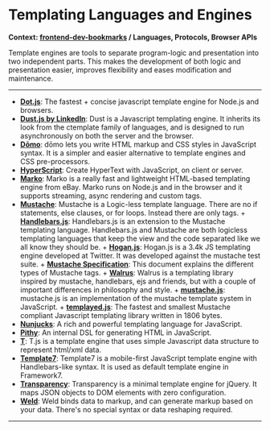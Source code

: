 # Templating Languages and Engines

**Context: [frontend-dev-bookmarks](../README.md) / Languages, Protocols, Browser APIs**

Template engines are tools to separate program-logic and presentation into two independent parts. This makes the development of both logic and presentation easier, improves flexibility and eases modification and maintenance.

---

- **[Dot.js](http://olado.github.io/doT/)**: The fastest + concise javascript template engine for Node.js and browsers.
- **[Dust.js by LinkedIn](http://www.dustjs.com/)**: Dust is a Javascript templating engine. It inherits its look from the ctemplate family of languages, and is designed to run asynchronously on both the server and the browser.
- **[Dōmo](http://jed.github.io/domo/)**: dōmo lets you write HTML markup and CSS styles in JavaScript syntax. It is a simpler and easier alternative to template engines and CSS pre-processors.
- **[HyperScript](https://github.com/dominictarr/hyperscript)**: Create HyperText with JavaScript, on client or server.
- **[Marko](https://github.com/marko-js/marko)**: Marko is a really fast and lightweight HTML-based templating engine from eBay. Marko runs on Node.js and in the browser and it supports streaming, async rendering and custom tags.
- **[Mustache](http://mustache.github.io/)**: Mustache is a Logic-less template language. There are no if statements, else clauses, or for loops. Instead there are only tags. + **[Handlebars.js](https://github.com/wycats/handlebars.js/)**: Handlebars.js is an extension to the Mustache templating language. Handlebars.js and Mustache are both logicless templating languages that keep the view and the code separated like we all know they should be. + **[Hogan.js](http://twitter.github.io/hogan.js/)**: Hogan.js is a 3.4k JS templating engine developed at Twitter. It was developed against the mustache test suite. + **[Mustache Specification](http://mustache.github.io/mustache.5.html)**: This document explains the different types of Mustache tags. + **[Walrus](http://documentup.com/jeremyruppel/walrus/)**: Walrus is a templating library inspired by mustache, handlebars, ejs and friends, but with a couple of important differences in philosophy and style. + **[mustache.js](https://github.com/janl/mustache.js)**: mustache.js is an implementation of the mustache template system in JavaScript. + **[templayed.js](http://archan937.github.io/templayed.js/)**: The fastest and smallest Mustache compliant Javascript templating library written in 1806 bytes.
- **[Nunjucks](http://mozilla.github.io/nunjucks/)**: A rich and powerful templating language for JavaScript.
- **[Pithy](https://github.com/caolan/pithy)**: An internal DSL for generating HTML in JavaScript.
- **[T](https://github.com/gcao/T.js)**: T.js is a template engine that uses simple Javascript data structure to represent html/xml data.
- **[Template7](http://idangero.us/template7/)**: Template7 is a mobile-first JavaScript template engine with Handlebars-like syntax. It is used as default template engine in Framework7.
- **[Transparency](http://leonidas.github.io/transparency/)**: Transparency is a minimal template engine for jQuery. It maps JSON objects to DOM elements with zero configuration.
- **[Weld](https://github.com/tmpvar/weld)**: Weld binds data to markup, and can generate markup based on your data. There's no special syntax or data reshaping required.

---
